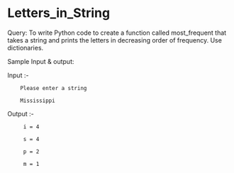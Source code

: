 # Letters_in_String
Query: To write Python code to create a function called most_frequent that takes a string and prints the letters in decreasing order of frequency. Use dictionaries.

Sample Input & output:

Input :- 
 
        Please enter a string 

        Mississippi

Output :-

         i = 4 

         s = 4 
          
         p = 2 
         
         m = 1
